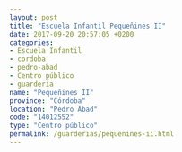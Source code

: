 ```yaml
---
layout: post
title: "Escuela Infantil Pequeñines II"
date: 2017-09-20 20:57:05 +0200
categories:
- Escuela Infantil
- cordoba
- pedro-abad
- Centro público
- guarderia
name: "Pequeñines II"
province: "Córdoba"
location: "Pedro Abad"
code: "14012552"
type: "Centro público"
permalink: /guarderias/pequenines-ii.html
---
```

